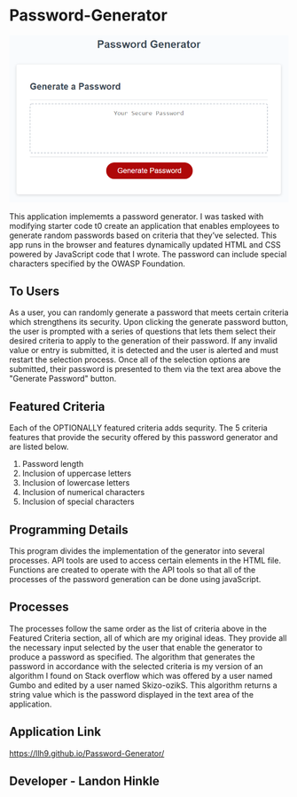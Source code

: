 # Password-Generator
![alt text](./assets\Images\03-javascript-homework-demo.png)

This application implememts a password generator.
I was tasked with modifying starter code t0 create an application that enables employees to generate random passwords based on criteria that they’ve selected. 
This app runs in the browser and features dynamically updated HTML and CSS powered by JavaScript code that I wrote. 
The password can include special characters specified by the OWASP Foundation.

## To Users

As a user, you can randomly generate a password that meets certain criteria which strengthens its security. Upon clicking the generate password button, the user is prompted with a series of questions that lets them select their desired criteria to apply to the generation of their password. If any invalid value or entry is submitted, it is detected and the user is alerted and must restart the selection process. Once all of the selection options are submitted, their password is presented to them via the text area above the "Generate Password" button.

## Featured Criteria

Each of the OPTIONALLY featured criteria adds sequrity.
The 5 criteria features that provide the security offered by this password generator and are listed below.

1) Password length 
2) Inclusion of uppercase letters
3) Inclusion of lowercase letters
4) Inclusion of numerical characters
5) Inclusion of special characters

## Programming Details

This program divides the implementation of the generator into several processes.
API tools are used to access certain elements in the HTML file. 
Functions are created to operate with the API tools so that all of the processes of the password generation can be done using javaScript.

## Processes

The processes follow the same order as the list of criteria above in the Featured Criteria section, all of which are my original ideas. 
They provide all the necessary input selected by the user that enable the generator to produce a password as specified. 
The algorithm that generates the password in accordance with the selected criteria is my version of an algorithm I found on Stack overflow which was offered by a user named Gumbo and edited by a user named Skizo-ozikS.
This algorithm returns a string value which is the password displayed in the text area of the application.

## Application Link

https://llh9.github.io/Password-Generator/

## Developer - Landon Hinkle






